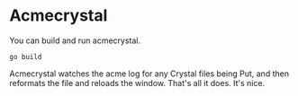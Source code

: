 # Acmecrystal

You can build and run acmecrystal.

```
go build
```

Acmecrystal watches the acme log for any Crystal files being Put, and then reformats the file and reloads the window.
That's all it does. It's nice.